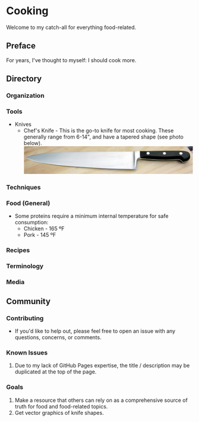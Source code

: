 # Cooking

Welcome to my catch-all for everything food-related.

## Preface

For years, I've thought to myself: I should cook more.

## Directory

### Organization



### Tools

* Knives
  * Chef's Knife - This is the go-to knife for most cooking. These generally range from 6-14", and have a tapered shape (see photo below).
  ![chef's knife](https://github.com/NirvashPrime/cooking/blob/gh-pages/images/chef's%20knife.jpg?raw=true)

### Techniques



### Food (General)

* Some proteins require a minimum internal temperature for safe consumption:
  * Chicken - 165 ºF
  * Pork - 145 ºF

### Recipes



### Terminology



### Media



## Community

### Contributing

* If you'd like to help out, please feel free to open an issue with any questions, concerns, or comments.

### Known Issues

1. Due to my lack of GitHub Pages expertise, the title / description may be duplicated at the top of the page.

### Goals

1. Make a resource that others can rely on as a comprehensive source of truth for food and food-related topics.
2. Get vector graphics of knife shapes.

